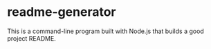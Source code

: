 # readme-generator
This is a command-line program built with Node.js that builds a good project README.
